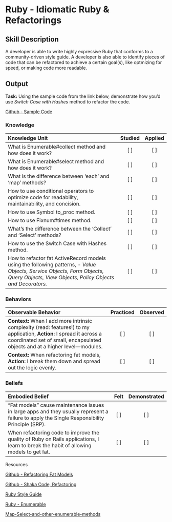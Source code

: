 # Ruby - Idiomatic Ruby & Refactorings


## Skill Description

A developer is able to write highly expressive Ruby that conforms to a community-driven style guide. A developer is also able to identify pieces of code that can be refactored to achieve a certain goal(s), like optmizing for speed, or making code more readable.


## Output 

**Task:** Using the sample code from the link below, demonstrate how you’d use _Switch Case with Hashes_ method to refactor the code.

[Github - Sample Code](https://github.com/franzejr/best-ruby/blob/master/refactorings/case_with_hashes.md)


### Knowledge
| Knowledge Unit   |      Studied      | Applied |
|:-------------|:------------------:|:--------:|
| What is Enumerable#collect method and how does it work? | [ ] | [ ] |
| What is Enumerable#select method and how does it work? | [ ] | [ ] |
| What is the difference between ‘each’ and ‘map’ methods? | [ ] | [ ] |
| How to use conditional operators to optimize code for readability, maintainability, and concision. | [ ] | [ ] | | [ ] | [ ] |
| How to use Symbol to_proc method. | [ ] | [ ] |
| How to use Fixnum#times method. | [ ] | [ ] |
| What’s the difference between the ‘Collect’ and  ‘Select’ methods? | [ ] | [ ] |
| How to use the Switch Case with Hashes method. | [ ] | [ ] |
| How to refactor fat ActiveRecord models using the following patterns, - _Value Objects, Service Objects, Form Objects, Query Objects, View Objects, Policy Objects and Decorators._ | [ ] | [ ] |

### Behaviors
| Observable Behavior   |      Practiced      | Observed |
|:-------------|:------------------:|:--------:|
| **Context:** When I add more intrinsic complexity (read: features!) to my application, **Action:** I spread it across a coordinated set of small, encapsulated objects and at a higher level—modules. | [ ] | [ ] |
| **Context:** When refactoring fat models, **Action:** I break them down and spread out the logic evenly. | [ ] | [ ] |

### Beliefs
| Embodied Belief   |      Felt      | Demonstrated |
|:-------------|:------------------:|:--------:|
| “Fat models” cause maintenance issues in large apps and they usually represent a failure to apply the Single Responsibility Principle (SRP).| [ ] | [ ] | 
| When refactoring code to improve the quality of Ruby on Rails applications, I learn to break the habit of allowing models to get fat.| [ ] | [ ] | 

Resources

[Github - Refactoring Fat Models](https://github.com/codeclimate/refactoring-fat-models)

[Github - Shaka Code, Refactoring](https://github.com/shakacode/fat-code-refactoring-techniques)

[Ruby Style Guide](https://github.com/bbatsov/ruby-style-guide)

[Ruby - Enumerable](https://ruby-doc.org/core-2.4.1/Enumerable.html)

[Map-Select-and-other-enumerable-methods](http://www.eriktrautman.com/posts/ruby-explained-map-select-and-other-enumerable-methods)

